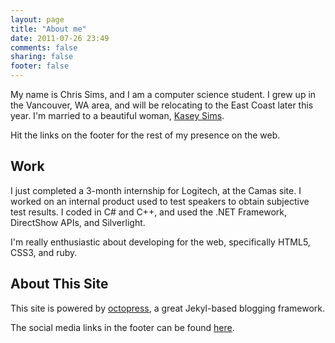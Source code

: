 ```yaml
---
layout: page
title: "About me"
date: 2011-07-26 23:49
comments: false
sharing: false
footer: false
---
```


My name is Chris Sims, and I am a computer science student.  I grew up in the Vancouver, WA area, and will be relocating to the
East Coast later this year.  I'm married to a beautiful woman, [Kasey Sims][1].

Hit the links on the footer for the rest of my presence on the web.


## Work

I just completed a 3-month internship for Logitech, at the Camas site.  I worked on an internal product
used to test speakers to obtain subjective test results.  I coded in C# and C++, and used the .NET Framework, 
DirectShow APIs, and Silverlight.

I'm really enthusiastic about developing for the web, specifically HTML5, CSS3, and ruby.

## About This Site

This site is powered by [octopress][2], a great Jekyl-based blogging framework.

The social media links in the footer can be found [here][3].

[1]: https://www.facebook.com/profile.php?id=25907126
[2]: http://octopress.org
[3]: http://icondock.com/free/vector-social-media-icons